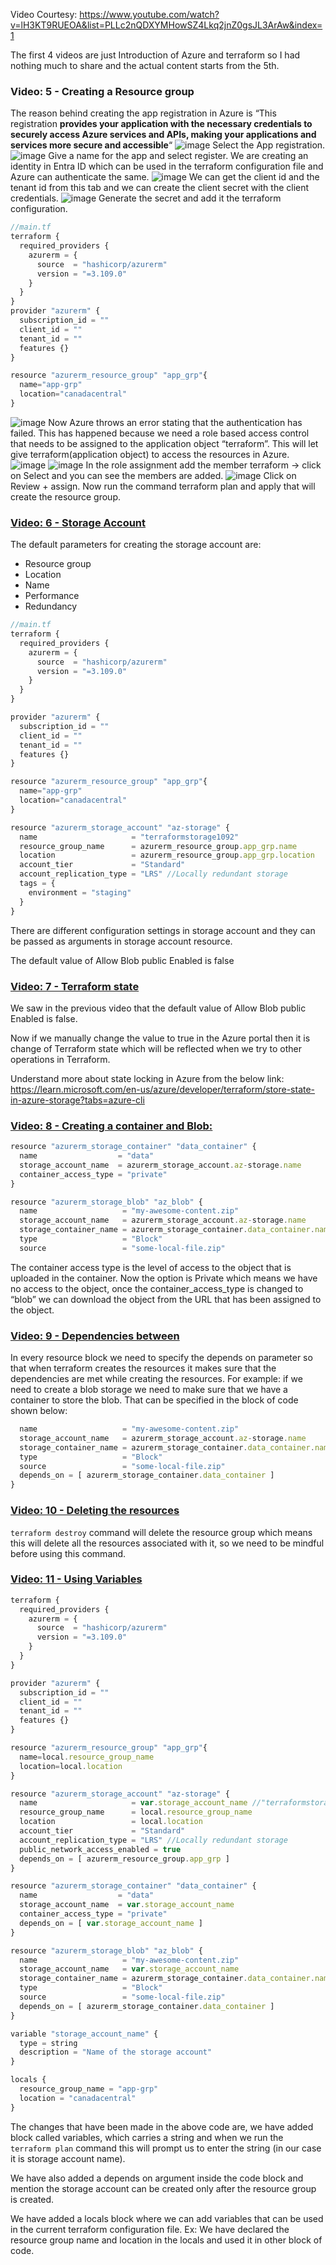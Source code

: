 Video Courtesy: https://www.youtube.com/watch?v=lH3KT9RUEOA&list=PLLc2nQDXYMHowSZ4Lkq2jnZ0gsJL3ArAw&index=1

The first 4 videos are just Introduction of Azure and terraform so I had nothing much to share and the actual content starts from the 5th.

### Video: 5 - Creating a Resource group
The reason behind creating the app registration in Azure is “This registration **provides your application with the necessary credentials to securely access Azure services and APIs, making your applications and services more secure and accessible**“
![image](https://github.com/karthi770/Azure_VNet_NSG_Bastion/assets/102706119/cf232cbf-dd1e-4999-a45b-e351d3e3a150)
Select the App registration.
![image](https://github.com/karthi770/Azure_VNet_NSG_Bastion/assets/102706119/590691d4-1dab-421d-8bcb-03862e46fad0)
Give a name for the app and select register.
We are creating an identity in Entra ID which can be used in the terraform configuration file and Azure can authenticate the same.
![image](https://github.com/karthi770/Azure_VNet_NSG_Bastion/assets/102706119/b7f5a019-8c00-4d13-900a-d4a0ddb60121)
We can get the client id and the tenant id from this tab and we can create the client secret with the client credentials.
![image](https://github.com/karthi770/Azure_VNet_NSG_Bastion/assets/102706119/0e27e4a2-6cbf-4afd-bba1-9370915f3440)
Generate the secret and add it the terraform configuration.
```js
//main.tf
terraform {
  required_providers {
    azurerm = {
      source  = "hashicorp/azurerm"
      version = "=3.109.0"
    }
  }
}
provider "azurerm" {
  subscription_id = ""
  client_id = ""
  tenant_id = ""
  features {}
}

resource "azurerm_resource_group" "app_grp"{
  name="app-grp"
  location="canadacentral"
}
```

![image](https://github.com/karthi770/Azure_VNet_NSG_Bastion/assets/102706119/8011504e-9114-4e20-afb3-9c08f767b83c)
Now Azure throws an error stating that the authentication has failed. This has happened because we need a role based access control that needs to be assigned to the application object “terraform”.  This will let give terraform(application object) to access the resources in Azure.
![image](https://github.com/karthi770/Azure_VNet_NSG_Bastion/assets/102706119/00b0f8f1-a15c-4284-bcaf-005cda2cd924)
![image](https://github.com/karthi770/Azure_VNet_NSG_Bastion/assets/102706119/249e5f7c-de25-4062-9823-090a99aa4074)
In the role assignment add the member terraform → click on Select and you can see the members are added.
![image](https://github.com/karthi770/Azure_VNet_NSG_Bastion/assets/102706119/1fa21fb1-67f8-489e-aaa3-11df7f93c185)
Click on Review + assign.
Now run the command terraform plan and apply that will create the resource group.

### <u>Video: 6 - Storage Account </u>

The default parameters for creating the storage account are:
- Resource group
- Location
- Name
- Performance
- Redundancy
```js
//main.tf
terraform {
  required_providers {
    azurerm = {
      source  = "hashicorp/azurerm"
      version = "=3.109.0"
    }
  }
}

provider "azurerm" {
  subscription_id = ""
  client_id = ""
  tenant_id = ""
  features {}
}

resource "azurerm_resource_group" "app_grp"{
  name="app-grp"
  location="canadacentral"
}

resource "azurerm_storage_account" "az-storage" {
  name                     = "terraformstorage1092"
  resource_group_name      = azurerm_resource_group.app_grp.name
  location                 = azurerm_resource_group.app_grp.location
  account_tier             = "Standard"
  account_replication_type = "LRS" //Locally redundant storage
  tags = {
    environment = "staging"
  }
}
```

There are different configuration settings in storage account and they can be passed as arguments in storage account resource.

The default value of Allow Blob public Enabled is false

### <u>Video: 7 - Terraform state</u>
We saw in the previous video that the default value of Allow Blob public Enabled is false.

Now if we manually change the value to true in the Azure portal then it is change of Terraform state which will be reflected when we try to other operations in Terraform.

Understand more about state locking in Azure from the below link:
https://learn.microsoft.com/en-us/azure/developer/terraform/store-state-in-azure-storage?tabs=azure-cli

### <u>Video: 8 - Creating a container and Blob:</u>

```js
resource "azurerm_storage_container" "data_container" {
  name                  = "data"
  storage_account_name  = azurerm_storage_account.az-storage.name
  container_access_type = "private"
}

resource "azurerm_storage_blob" "az_blob" {
  name                   = "my-awesome-content.zip"
  storage_account_name   = azurerm_storage_account.az-storage.name
  storage_container_name = azurerm_storage_container.data_container.name
  type                   = "Block"
  source                 = "some-local-file.zip"
```
The container access type is the level of access to the object that is uploaded in the container.  Now the option is Private which means we have no access to the object, once the container_access_type is changed to “blob” we can download the object from the URL that has been assigned to the object.
### <u>Video: 9 - Dependencies between</u>
In every resource block we need to specify the depends on parameter so that when terraform creates the resources it makes sure that the dependencies are met while creating the resources. For example: if we need to create a blob storage we need to make sure that we have a container to store the blob. That can be specified in the block of code shown below:
```js
  name                   = "my-awesome-content.zip"
  storage_account_name   = azurerm_storage_account.az-storage.name
  storage_container_name = azurerm_storage_container.data_container.name
  type                   = "Block"
  source                 = "some-local-file.zip"
  depends_on = [ azurerm_storage_container.data_container ]
}
```

### <u>Video: 10 - Deleting the resources</u>
`terraform destroy` command will delete the resource group which means this will delete all the resources associated with it, so we need to be mindful before using this command.

### <u>Video: 11 - Using Variables</u>
```js
terraform {
  required_providers {
    azurerm = {
      source  = "hashicorp/azurerm"
      version = "=3.109.0"
    }
  }
}

provider "azurerm" {
  subscription_id = ""
  client_id = ""
  tenant_id = ""
  features {}
}

resource "azurerm_resource_group" "app_grp"{
  name=local.resource_group_name
  location=local.location
}

resource "azurerm_storage_account" "az-storage" {
  name                     = var.storage_account_name //"terraformstorage1092"
  resource_group_name      = local.resource_group_name
  location                 = local.location
  account_tier             = "Standard"
  account_replication_type = "LRS" //Locally redundant storage
  public_network_access_enabled = true
  depends_on = [ azurerm_resource_group.app_grp ]
}

resource "azurerm_storage_container" "data_container" {
  name                  = "data"
  storage_account_name  = var.storage_account_name
  container_access_type = "private"
  depends_on = [ var.storage_account_name ]
}

resource "azurerm_storage_blob" "az_blob" {
  name                   = "my-awesome-content.zip"
  storage_account_name   = var.storage_account_name
  storage_container_name = azurerm_storage_container.data_container.name
  type                   = "Block"
  source                 = "some-local-file.zip"
  depends_on = [ azurerm_storage_container.data_container ]
}

variable "storage_account_name" {
  type = string
  description = "Name of the storage account"
}

locals {
  resource_group_name = "app-grp"
  location = "canadacentral"
}
```
The changes that have been made in the above code are, we have added block called variables, which carries a string and when we run the `terraform plan` command this will prompt us to enter the string (in our case it is storage account name).

We have also added a depends on argument inside the code block and mention the storage account can be created only after the resource group is created.

We have added a locals block where we can add variables that can be used in the current terraform configuration file. Ex: We have declared the resource group name and location in the locals and used it in other block of code.





